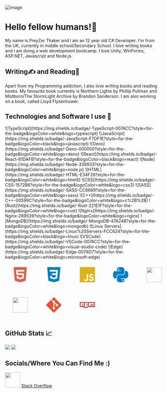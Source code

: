 
![image](https://user-images.githubusercontent.com/81478765/116978556-c510b380-acbb-11eb-8cec-75e0e7bc2ac4.png)

<h1>Hello fellow humans!👋</h1>
My name is PreyZer Thaker and I am an 12 year old C# Developer. I'm from the UK, currently in middle school/Secondary School. I love writing books and I am doing a web development bootcamp. I love Unity, WinForms, ASP.NET, Javascript and Node.js.
<h2>Writing✍ and Reading📖</h2>
Apart from my Programming addiction, I also love writing books and reading books. My favourite book currently is Northern Lights by Phillip Pullman and Mistborn/The StormLight Archive by Brandon Sanderson. I am also working on a book, called Lloyd Flysenhower.
<h2>Technologies and Software I use 🔧</h2> 
![TypeScript](https://img.shields.io/badge/-TypeScript-007ACC?style=for-the-badge&logoColor=white&logo=typescript)
![JavaScript](https://img.shields.io/badge/-JavaScript-F7DF1E?style=for-the-badge&logoColor=black&logo=javascript)
![Deno](https://img.shields.io/badge/-Deno-000000?style=for-the-badge&logoColor=white&logo=deno)
![React](https://img.shields.io/badge/-React-61DAFB?style=for-the-badge&logoColor=black&logo=react)
![Node](https://img.shields.io/badge/-Node-339933?style=for-the-badge&logoColor=white&logo=node.js)
![HTML](https://img.shields.io/badge/-HTML-E34F26?style=for-the-badge&logoColor=white&logo=html5)
![CSS](https://img.shields.io/badge/-CSS-1572B6?style=for-the-badge&logoColor=white&logo=css3)
![SASS](https://img.shields.io/badge/-SASS-CC6699?style=for-the-badge&logoColor=white&logo=sass)
![C++](https://img.shields.io/badge/-C++-00599C?style=for-the-badge&logoColor=white&logo=c%2B%2B)
![Rust](https://img.shields.io/badge/-Rust-221E1F?style=for-the-badge&logoColor=white&logo=rust)
![Nginx](https://img.shields.io/badge/-Nginx-269539?style=for-the-badge&logoColor=white&logo=nginx)
![MongoDB](https://img.shields.io/badge/-MongoDB-47A248?style=for-the-badge&logoColor=white&logo=mongodb)
![Linux Servers](https://img.shields.io/badge/-Linux%20Servers-FCC624?style=for-the-badge&logoColor=black&logo=linux)
![VSCode](https://img.shields.io/badge/-VSCode-007ACC?style=for-the-badge&logoColor=white&logo=visual-studio-code)
![Edge](https://img.shields.io/badge/-Edge-0078D7?style=for-the-badge&logoColor=white&logo=microsoft-edge)
<div class="skill-wrapper" style="
    width: 100%;
    display: grid;
    grid-template-columns: repeat(auto-fit, minmax(50px, 1fr));
    grid-gap: 50px;
    padding: 25px;
    max-width: 800px;
    margin: auto;">
<img src="https://github.com/Steffan153/Steffan153/raw/main/icons/html5.svg" height=50px width=50px>
<img src="https://github.com/Steffan153/Steffan153/raw/main/icons/css3.svg" height=50px width=50px>
<img src="https://github.com/Steffan153/Steffan153/raw/main/icons/javascript.svg" height=50px width=50px>
<img src="https://github.com/Steffan153/Steffan153/raw/main/icons/python.svg" height=50px width=50px>
<img src="https://upload.wikimedia.org/wikipedia/commons/thumb/b/b2/Repl.it_logo.svg/440px-Repl.it_logo.svg.png" height=50px width=50px>
<img src="https://upload.wikimedia.org/wikipedia/commons/0/0d/C_Sharp_wordmark.svg" height=50px width=50px>
<img src="https://github.com/Steffan153/Steffan153/raw/main/icons/git.svg" height=50px width=50px>
<img src="https://github.com/Steffan153/Steffan153/raw/main/icons/npm.svg" height=50px width=50px>
</div>
<h2>GitHub Stats 📈</h2>
<img src="https://github-readme-stats.vercel.app/api?username=PreyZerThaker&show_icons=true&count_private=true&theme=radical">
<img src="https://github-readme-stats.vercel.app/api/top-langs/?username=PreyZerThaker&theme=radical">
<h2>Socials/Where You Can Find Me :)</h2>
<img src="https://upload.wikimedia.org/wikipedia/commons/e/ef/Stack_Overflow_icon.svg" height=50px width=50px> <a href=https://stackoverflow.com/users/15539708/preyansh0605>Stack Overflow</a>




